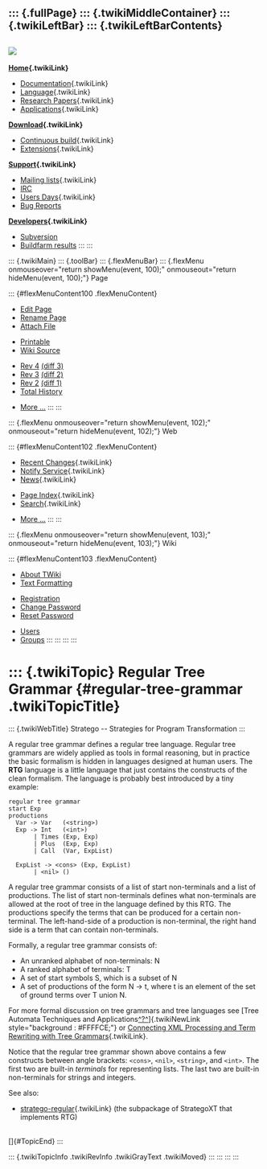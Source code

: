 ::: {.fullPage}
::: {.twikiMiddleContainer}
::: {.twikiLeftBar}
::: {.twikiLeftBarContents}
  ----------------------------------------------------------------------------------
  [![](../pub/Stratego/StrategoLogo/StrategoLogoTextlessWhite-100px.png)](WebHome)
  ----------------------------------------------------------------------------------

**[Home](WebHome){.twikiLink}**

-   [Documentation](StrategoDocumentation){.twikiLink}
-   [Language](StrategoLanguage){.twikiLink}
-   [Research Papers](StrategoPublications){.twikiLink}
-   [Applications](StrategoApplication){.twikiLink}

**[Download](StrategoDownload){.twikiLink}**

-   [Continuous build](ContinuousBuild){.twikiLink}
-   [Extensions](AdditionalPackageDownload){.twikiLink}

**[Support](StrategoSupport){.twikiLink}**

-   [Mailing lists](MailingList){.twikiLink}
-   [IRC](irc://irc.freenode.net/#stratego)
-   [Users Days](StrategoUsersDay){.twikiLink}
-   [Bug Reports](http://yellowgrass.org/project/StrategoXT)

**[Developers](StrategoDev){.twikiLink}**

-   [Subversion](https://svn.strategoxt.org/repos/StrategoXT/strategoxt/trunk)
-   [Buildfarm
    results](http://hydra.nixos.org/jobset/strategoxt/strategoxt-release/all)
:::
:::

::: {.twikiMain}
::: {.toolBar}
::: {.flexMenuBar}
::: {.flexMenu onmouseover="return showMenu(event, 100);" onmouseout="return hideMenu(event, 100);"}
Page

::: {#flexMenuContent100 .flexMenuContent}
-   [Edit
    Page](http://www.program-transformation.org/edit/Stratego/RegularTreeGrammar?t=1536825662)
-   [Rename
    Page](http://www.program-transformation.org/rename/Stratego/RegularTreeGrammar)
-   [Attach
    File](http://www.program-transformation.org/attach/Stratego/RegularTreeGrammar)

<!-- -->

-   [Printable](http://www.program-transformation.org/view/Stratego/RegularTreeGrammar?skin=print.pattern)
-   [Wiki
    Source](http://www.program-transformation.org/view/Stratego/RegularTreeGrammar?skin=text&raw=on&contenttype=text/plain)

<!-- -->

-   [Rev
    4](http://www.program-transformation.org/view/Stratego/RegularTreeGrammar?rev=1.4)
    [(diff 3)](http://www.program-transformation.org/rdiff/Stratego/RegularTreeGrammar?rev1=1.4&rev2=1.3)
-   [Rev
    3](http://www.program-transformation.org/view/Stratego/RegularTreeGrammar?rev=1.3)
    [(diff 2)](http://www.program-transformation.org/rdiff/Stratego/RegularTreeGrammar?rev1=1.3&rev2=1.2)
-   [Rev
    2](http://www.program-transformation.org/view/Stratego/RegularTreeGrammar?rev=1.2)
    [(diff 1)](http://www.program-transformation.org/rdiff/Stratego/RegularTreeGrammar?rev1=1.2&rev2=1.1)
-   [Total
    History](http://www.program-transformation.org/rdiff/Stratego/RegularTreeGrammar)

<!-- -->

-   [More
    \...](http://www.program-transformation.org/oops/Stratego/RegularTreeGrammar?template=oopsmore&param1=1.4&param2=1.4)
:::
:::

::: {.flexMenu onmouseover="return showMenu(event, 102);" onmouseout="return hideMenu(event, 102);"}
Web

::: {#flexMenuContent102 .flexMenuContent}
-   [Recent Changes](WebChanges){.twikiLink}
-   [Notify Service](WebNotify){.twikiLink}
-   [News](WebNews){.twikiLink}

<!-- -->

-   [Page Index](WebIndex){.twikiLink}
-   [Search](WebSearch){.twikiLink}

<!-- -->

-   [More
    \...](http://www.program-transformation.org/oops/Stratego/RegularTreeGrammar?template=oopsmore&param1=1.4&param2=1.4)
:::
:::

::: {.flexMenu onmouseover="return showMenu(event, 103);" onmouseout="return hideMenu(event, 103);"}
Wiki

::: {#flexMenuContent103 .flexMenuContent}
-   [About
    TWiki](http://www.program-transformation.org/view/TWiki/WebHome)
-   [Text
    Formatting](http://www.program-transformation.org/view/TWiki/TextFormattingRules)

<!-- -->

-   [Registration](http://www.program-transformation.org/view/TWiki/TWikiRegistration)
-   [Change
    Password](http://www.program-transformation.org/view/TWiki/ChangePassword)
-   [Reset
    Password](http://www.program-transformation.org/view/TWiki/ResetPassword)

<!-- -->

-   [Users](http://www.program-transformation.org/view/Main/TWikiUsers)
-   [Groups](http://www.program-transformation.org/view/Main/TWikiGroups)
:::
:::
:::
:::

::: {.twikiTopic}
Regular Tree Grammar {#regular-tree-grammar .twikiTopicTitle}
====================

::: {.twikiWebTitle}
Stratego \-- Strategies for Program Transformation
:::

A regular tree grammar defines a regular tree language. Regular tree
grammars are widely applied as tools in formal reasoning, but in
practice the basic formalism is hidden in languages designed at human
users. The **RTG** language is a little language that just contains the
constructs of the clean formalism. The language is probably best
introduced by a tiny example:

    regular tree grammar
    start Exp
    productions
      Var -> Var   (<string>)
      Exp -> Int   (<int>)
           | Times (Exp, Exp)
           | Plus  (Exp, Exp)
           | Call  (Var, ExpList)

      ExpList -> <cons> (Exp, ExpList)
           | <nil> ()

A regular tree grammar consists of a list of start non-terminals and a
list of productions. The list of start non-terminals defines what
non-terminals are allowed at the root of tree in the language defined by
this RTG. The productions specify the terms that can be produced for a
certain non-terminal. The left-hand-side of a production is
non-terminal, the right hand side is a term that can contain
non-terminals.

Formally, a regular tree grammar consists of:

-   An unranked alphabet of non-terminals: N
-   A ranked alphabet of terminals: T
-   A set of start symbols S, which is a subset of N
-   A set of productions of the form N -\> t, where t is an element of
    the set of ground terms over T union N.

For more formal discussion on tree grammars and tree languages see [Tree
Automata Techniques and
Applications[^?^](http://www.program-transformation.org/edit/Stratego/Thttpwwwgrappauniv-lille3frtata?topicparent=Stratego.RegularTreeGrammar)]{.twikiNewLink
style="background : #FFFFCE;"} or [Connecting XML Processing and Term
Rewriting with Tree
Grammars](ConnectingXMLProcessingAndTermRewritingWithTreeGrammars){.twikiLink}.

Notice that the regular tree grammar shown above contains a few
constructs between angle brackets: `<cons>`, `<nil>`, `<string>`, and
`<int>`. The first two are built-in *terminals* for representing lists.
The last two are built-in non-terminals for strings and integers.

See also:

-   [stratego-regular](StrategoRegular){.twikiLink} (the subpackage of
    StrategoXT that implements RTG)

\
[]{#TopicEnd}
:::

::: {.twikiTopicInfo .twikiRevInfo .twikiGrayText .twikiMoved}
:::
:::
:::
:::
